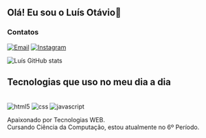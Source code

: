## Olá! Eu sou o Luís Otávio👋
### Contatos
[![Email](https://img.shields.io/badge/Gmail-D14836?style=for-the-badge&logo=gmail&logoColor=white)](mailto:luissotavioreis14@gmail.com)
[![Instagram](https://img.shields.io/badge/Instagram-E4405F?style=for-the-badge&logo=instagram&logoColor=white)](https://www.instagram.com/035_luisotavio/)

![Luís GitHub stats](https://github-readme-stats.vercel.app/api?username=LuisOt4vio&show_icons=true&theme=dracula)

## Tecnologias que uso no meu dia a dia
<div style="display: inline-block"><br>
  <img align="center" alt="html5" src="https://img.shields.io/badge/HTML-239120?style=for-the-badge&logo=html5&logoColor=white">
  <img align="center" alt="css" src="https://img.shields.io/badge/CSS-239120?&style=for-the-badge&logo=css3&logoColor=white">
  <img align="center" alt="javascript" src="https://img.shields.io/badge/JavaScript-F7DF1E?style=for-the-badge&logo=javascript&logoColor=black">
</div><br>

Apaixonado por Tecnologias WEB. <br>
Cursando Ciência da Computação, estou atualmente no 6º Período.
